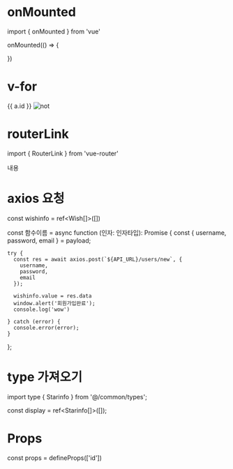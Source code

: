# onMounted
import { onMounted } from 'vue'

onMounted(() => {
  
})

# v-for
<div v-for="a in store.a" :key="a.id">
    {{ a.id }}
     <img :src="a.image" alt="not">
</div>

# routerLink
import { RouterLink } from 'vue-router'

<RouterLink :to="`/${id}/home`">
  내용
</RouterLink>


# axios 요청
  const wishinfo = ref<Wish[]>([])

  const 함수이름 = async function (인자: 인자타입): Promise<void> {
    <!-- 인자가 있을 때 뭐 쓸 수도 -->
    const { username, password, email } = payload;

    try {
      const res = await axios.post(`${API_URL}/users/new`, {
        username, 
        password, 
        email
      });
      
      wishinfo.value = res.data
      window.alert('회원가입완료');
      console.log('wow')

    } catch (error) {
      console.error(error);
    }
  };


# type 가져오기

import type { Starinfo } from '@/common/types';

const display = ref<Starinfo[]>([]);


# Props

const props = defineProps(['id'])
